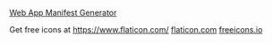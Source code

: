 [Web App Manifest Generator](https://app-manifest.firebaseapp.com/)

Get free icons at
https://www.flaticon.com/
  [flaticon.com](https://www.flaticon.com/)
  [freeicons.io](https://freeicons.io/)
